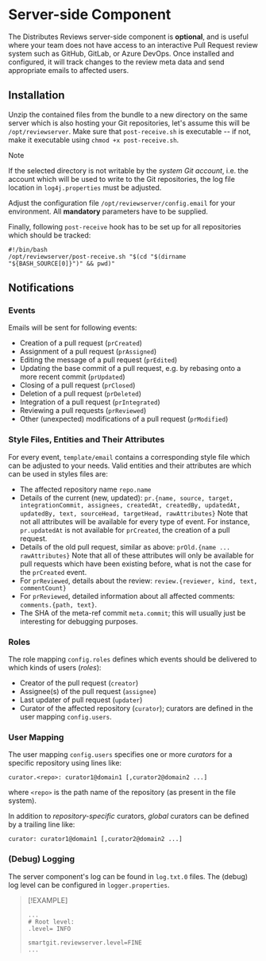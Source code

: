 # Server-side Component

The Distributes Reviews server-side component is **optional**, and is useful where your team does not have access to an interactive Pull Request review system such as GitHub, GitLab, or Azure DevOps.
Once installed and configured, it will track changes to the review meta data and send appropriate emails to affected users.

## Installation

Unzip the contained files from the bundle to a new directory on the same server which is also hosting your Git repositories, let's assume this will be `/opt/reviewserver`.
Make sure that `post-receive.sh` is executable -- if not, make it executable using `chmod +x post-receive.sh`.

> [!NOTE]
> If the selected directory is not writable by the *system Git account*, i.e. the account which will be used to write to the Git repositories, the log file location in `log4j.properties` must be adjusted.

Adjust the configuration file `/opt/reviewserver/config.email` for your environment.
All **mandatory** parameters have to be supplied.

Finally, following `post-receive` hook has to be set up for all repositories which should be tracked:

```
#!/bin/bash
/opt/reviewserver/post-receive.sh "$(cd "$(dirname "${BASH_SOURCE[0]}")" && pwd)"
```

## Notifications

### Events

Emails will be sent for following events:

- Creation of a pull request (`prCreated`)
- Assignment of a pull request (`prAssigned`)
- Editing the message of a pull request (`prEdited`)
- Updating the base commit of a pull request, e.g. by rebasing onto a more recent commit (`prUpdated`)
- Closing of a pull request (`prClosed`)
- Deletion of a pull request (`prDeleted`)
- Integration of a pull request (`prIntegrated`)
- Reviewing a pull requests (`prReviewed`)
- Other (unexpected) modifications of a pull request (`prModified`)

### Style Files, Entities and Their Attributes

For every event, `template/email` contains a corresponding style file which can be adjusted to your needs.
Valid entities and their attributes are which can be used in styles files are:

- The affected repository name `repo.name`
- Details of the current (new, updated):
  `pr.{name, source, target, integrationCommit, assignees, createdAt, createdBy, updatedAt, updatedBy, text, sourceHead, targetHead, rawAttributes}`
  Note that not all attributes will be available for every type of event.
  For instance, `pr.updatedAt` is not available for `prCreated`, the creation of a pull request.
- Details of the old pull request, similar as above: `prOld.{name ... rawAttributes}`
  Note that all of these attributes will only be available for pull requests which have been existing before, what is not the case for the `prCreated` event.
- For `prReviewed`, details about the review:
  `review.{reviewer, kind, text, commentCount}`
- For `prReviewed`, detailed information about all affected comments: `comments.{path, text}`.
- The SHA of the meta-ref commit `meta.commit`; this will usually just be interesting for debugging purposes.

### Roles

The role mapping `config.roles` defines which events should be delivered to which kinds of users (*roles*):

- Creator of the pull request (`creator`)
- Assignee(s) of the pull request (`assignee`)
- Last updater of pull request (`updater`)
- Curator of the affected repository (`curator`); curators are defined in the user mapping `config.users`.

### User Mapping

The user mapping `config.users` specifies one or more *curators* for a specific repository using lines like:

```
curator.<repo>: curator1@domain1 [,curator2@domain2 ...]
```

where `<repo>` is the path name of the repository (as present in the file system).

In addition to *repository-specific* curators, *global* curators can be defined by a trailing line like:

```
curator: curator1@domain1 [,curator2@domain2 ...]
```

### (Debug) Logging

The server component's log can be found in `log.txt.0` files.
The (debug) log level can be configured in `logger.properties`.

> [!EXAMPLE]
> ```
> ...
> # Root level:
> .level= INFO
>
> smartgit.reviewserver.level=FINE
> ...
> ```
